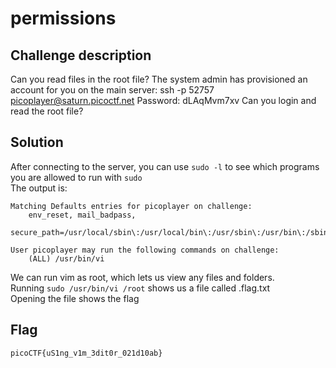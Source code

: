 # permissions

## Challenge description
Can you read files in the root file? The system admin has provisioned an account for you on the main server: ssh -p 52757 picoplayer@saturn.picoctf.net Password: dLAqMvm7xv Can you login and read the root file?

## Solution
After connecting to the server, you can use `sudo -l` to see which programs you are allowed to run with `sudo`<br>
The output is:
```
Matching Defaults entries for picoplayer on challenge:
    env_reset, mail_badpass,
    secure_path=/usr/local/sbin\:/usr/local/bin\:/usr/sbin\:/usr/bin\:/sbin\:/bin\:/snap/bin

User picoplayer may run the following commands on challenge:
    (ALL) /usr/bin/vi
```
We can run vim as root, which lets us view any files and folders.<br>
Running `sudo /usr/bin/vi /root` shows us a file called .flag.txt<br>
Opening the file shows the flag

## Flag
`picoCTF{uS1ng_v1m_3dit0r_021d10ab}`
